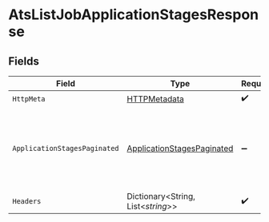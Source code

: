 # AtsListJobApplicationStagesResponse


## Fields

| Field                                                                               | Type                                                                                | Required                                                                            | Description                                                                         |
| ----------------------------------------------------------------------------------- | ----------------------------------------------------------------------------------- | ----------------------------------------------------------------------------------- | ----------------------------------------------------------------------------------- |
| `HttpMeta`                                                                          | [HTTPMetadata](../../Models/Components/HTTPMetadata.md)                             | :heavy_check_mark:                                                                  | N/A                                                                                 |
| `ApplicationStagesPaginated`                                                        | [ApplicationStagesPaginated](../../Models/Components/ApplicationStagesPaginated.md) | :heavy_minus_sign:                                                                  | A list of all application stages that have been configured for the specified job.   |
| `Headers`                                                                           | Dictionary<String, List<*string*>>                                                  | :heavy_check_mark:                                                                  | N/A                                                                                 |
